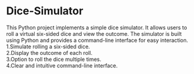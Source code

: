 # Dice-Simulator
This Python project implements a simple dice simulator. It allows users to roll a virtual six-sided dice and view the outcome. The simulator is built using Python and provides a command-line interface for easy interaction.  
1.Simulate rolling a six-sided dice.  
2.Display the outcome of each roll.  
3.Option to roll the dice multiple times.  
4.Clear and intuitive command-line interface.
